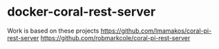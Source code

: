# docker-coral-rest-server

Work is based on these projects
https://github.com/lmamakos/coral-pi-rest-server
https://github.com/robmarkcole/coral-pi-rest-server

